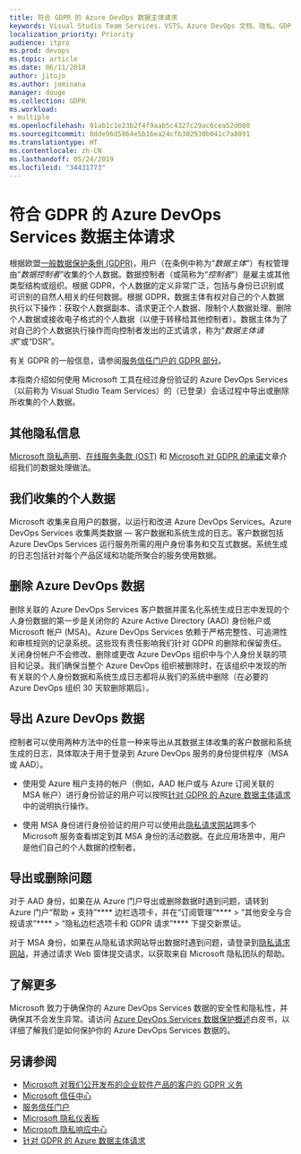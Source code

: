 ```yaml
---
title: 符合 GDPR 的 Azure DevOps 数据主体请求
keywords: Visual Studio Team Services、VSTS、Azure DevOps 文档、隐私、GDPR
localization_priority: Priority
audience: itpro
ms.prod: devops
ms.topic: article
ms.date: 06/11/2018
author: jitojo
ms.author: jominana
manager: douge
ms.collection: GDPR
ms.workload:
- multiple
ms.openlocfilehash: 91ab1c1e23b2f4f9aab5c4327c29ac6cea52d080
ms.sourcegitcommit: 0dde96d5864e5b16ea24cfb302930b041c7a8091
ms.translationtype: HT
ms.contentlocale: zh-CN
ms.lasthandoff: 05/24/2019
ms.locfileid: "34431773"
---
```

# <a name="azure-devops-services-data-subject-requests-for-the-gdpr"></a>符合 GDPR 的 Azure DevOps Services 数据主体请求

根据欧盟[一般数据保护条例 (GDPR)](http://ec.europa.eu/justice/data-protection/reform/index_en.htm)，用户（在条例中称为“*数据主体*”）有权管理由“*数据控制者*”收集的个人数据。数据控制者（或简称为“*控制者*”）是雇主或其他类型结构或组织。根据 GDPR，个人数据的定义非常广泛，包括与身份已识别或可识别的自然人相关的任何数据。根据 GDPR，数据主体有权对自己的个人数据执行以下操作：获取个人数据副本、请求更正个人数据、限制个人数据处理、删除个人数据或接收电子格式的个人数据（以便于转移给其他控制者）。数据主体为了对自己的个人数据执行操作而向控制者发出的正式请求，称为“*数据主体请求*”或“DSR”。

有关 GDPR 的一般信息，请参阅[服务信任门户的 GDPR 部分](https://servicetrust.microsoft.com/ViewPage/GDPRGetStarted)。

本指南介绍如何使用 Microsoft 工具在经过身份验证的 Azure DevOps Services（以前称为 Visual Studio Team Services）的（已登录）会话过程中导出或删除所收集的个人数据。

## <a name="additional-privacy-information"></a>其他隐私信息

[Microsoft 隐私声明](https://privacy.microsoft.com/privacystatement)、[在线服务条款 (OST)](https://www.microsoft.com/licensing/product-licensing/products.aspx) 和 [Microsoft 对 GDPR 的承诺](/legal/gdpr)文章介绍我们的数据处理做法。

## <a name="personal-data-we-collect"></a>我们收集的个人数据

Microsoft 收集来自用户的数据，以运行和改进 Azure DevOps Services。Azure DevOps Services 收集两类数据 — 客户数据和系统生成的日志。客户数据包括 Azure DevOps Services 运行服务所需的用户身份事务和交互式数据。系统生成的日志包括针对每个产品区域和功能所聚合的服务使用数据。

## <a name="delete-azure-devops-data"></a>删除 Azure DevOps 数据

删除关联的 Azure DevOps Services 客户数据并匿名化系统生成日志中发现的个人身份数据的第一步是关闭你的 Azure Active Directory (AAD) 身份帐户或 Microsoft 帐户 (MSA)。Azure DevOps Services 依赖于严格完整性、可追溯性和审核规则的记录系统。这些现有责任影响我们针对 GDPR 的删除和保留责任。关闭身份帐户不会修改、删除或更改 Azure DevOps 组织中与个人身份关联的项目和记录。我们确保当整个 Azure DevOps 组织被删除时，在该组织中发现的所有关联的个人身份数据和系统生成日志都将从我们的系统中删除（在必要的 Azure DevOps 组织 30 天软删除期后）。

## <a name="export-azure-devops-data"></a>导出 Azure DevOps 数据

控制者可以使用两种方法中的任意一种来导出从其数据主体收集的客户数据和系统生成的日志，具体取决于用于登录到 Azure DevOps 服务的身份提供程序（MSA 或 AAD）。

- 使用受 Azure 租户支持的帐户（例如，AAD 帐户或与 Azure 订阅关联的 MSA 帐户）进行身份验证的用户可以按照[针对 GDPR 的 Azure 数据主体请求](../compliance/gdpr-dsr-azure.md)中的说明执行操作。

- 使用 MSA 身份进行身份验证的用户可以使用此[隐私请求网站](https://www.microsoft.com/concern/privacyrequest-msa)跨多个 Microsoft 服务查看绑定到其 MSA 身份的活动数据。在此应用场景中，用户是他们自己的个人数据的控制者。

## <a name="export-or-delete-issues"></a>导出或删除问题

对于 AAD 身份，如果在从 Azure 门户导出或删除数据时遇到问题，请转到 Azure 门户“帮助 + 支持”**** 边栏选项卡，并在“订阅管理”**** > “其他安全与合规请求”**** > “隐私边栏选项卡和 GDPR 请求”**** 下提交新票证。

对于 MSA 身份，如果在从隐私请求网站导出数据时遇到问题，请登录到[隐私请求网站](https://www.microsoft.com/concern/privacyrequest-msa)，并通过请求 Web 窗体提交请求，以获取来自 Microsoft 隐私团队的帮助。

## <a name="learn-more"></a>了解更多

Microsoft 致力于确保你的 Azure DevOps Services 数据的安全性和隐私性，并确保其不会发生异常。请访问 [Azure DevOps Services 数据保护概述](/vsts/articles/team-services-security-whitepaper?view=vsts)白皮书，以详细了解我们是如何保护你的 Azure DevOps Services 数据的。

## <a name="see-also"></a>另请参阅

- [Microsoft 对我们公开发布的企业软件产品的客户的 GDPR 义务](https://docs.microsoft.com/legal/gdpr)
- [Microsoft 信任中心](https://www.microsoft.com/TrustCenter/Privacy/gdpr/default.aspx)
- [服务信任门户](https://servicetrust.microsoft.com/ViewPage/GDPRGetStarted)
- [Microsoft 隐私仪表板](https://account.microsoft.com/privacy)
- [Microsoft 隐私响应中心](https://aka.ms/userprivacysite)
- [针对 GDPR 的 Azure 数据主体请求](gdpr-dsr-azure.md)